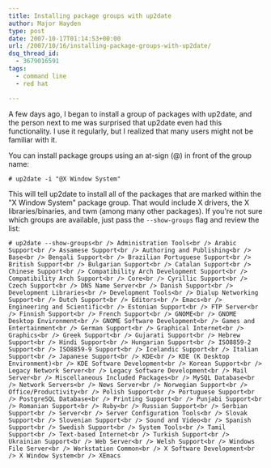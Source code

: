 ```yaml
---
title: Installing package groups with up2date
author: Major Hayden
type: post
date: 2007-10-17T01:14:53+00:00
url: /2007/10/16/installing-package-groups-with-up2date/
dsq_thread_id:
  - 3679016591
tags:
  - command line
  - red hat

---
```

A few days ago, I began to install a group of packages with up2date, and the person next to me was surprised that up2date even had this functionality. I use it regularly, but I realized that many users might not be familiar with it.

You can install package groups using an at-sign (@) in front of the group name:

`# up2date -i "@X Window System"`

This will tell up2date to install all of the packages that are marked within the "X Window System" package group. That would include X drivers, the X libraries/binaries, and twm (among many other packages). If you're not sure which groups are available, just pass the `--show-groups` flag and review the list:

`# up2date --show-groups<br />
Administration Tools<br />
Arabic Support<br />
Assamese Support<br />
Authoring and Publishing<br />
Base<br />
Bengali Support<br />
Brazilian Portuguese Support<br />
British Support<br />
Bulgarian Support<br />
Catalan Support<br />
Chinese Support<br />
Compatibility Arch Development Support<br />
Compatibility Arch Support<br />
Core<br />
Cyrillic Support<br />
Czech Support<br />
DNS Name Server<br />
Danish Support<br />
Development Libraries<br />
Development Tools<br />
Dialup Networking Support<br />
Dutch Support<br />
Editors<br />
Emacs<br />
Engineering and Scientific<br />
Estonian Support<br />
FTP Server<br />
Finnish Support<br />
French Support<br />
GNOME<br />
GNOME Desktop Environment<br />
GNOME Software Development<br />
Games and Entertainment<br />
German Support<br />
Graphical Internet<br />
Graphics<br />
Greek Support<br />
Gujarati Support<br />
Hebrew Support<br />
Hindi Support<br />
Hungarian Support<br />
ISO8859-2 Support<br />
ISO8859-9 Support<br />
Icelandic Support<br />
Italian Support<br />
Japanese Support<br />
KDE<br />
KDE (K Desktop Environment)<br />
KDE Software Development<br />
Korean Support<br />
Legacy Network Server<br />
Legacy Software Development<br />
Mail Server<br />
Miscellaneous Included Packages<br />
MySQL Database<br />
Network Servers<br />
News Server<br />
Norwegian Support<br />
Office/Productivity<br />
Polish Support<br />
Portuguese Support<br />
PostgreSQL Database<br />
Printing Support<br />
Punjabi Support<br />
Romanian Support<br />
Ruby<br />
Russian Support<br />
Serbian Support<br />
Server<br />
Server Configuration Tools<br />
Slovak Support<br />
Slovenian Support<br />
Sound and Video<br />
Spanish Support<br />
Swedish Support<br />
System Tools<br />
Tamil Support<br />
Text-based Internet<br />
Turkish Support<br />
Ukrainian Support<br />
Web Server<br />
Welsh Support<br />
Windows File Server<br />
Workstation Common<br />
X Software Development<br />
X Window System<br />
XEmacs`
